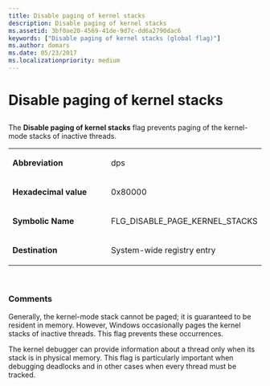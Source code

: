```yaml
---
title: Disable paging of kernel stacks
description: Disable paging of kernel stacks
ms.assetid: 3bf0ae20-4569-41de-9d7c-dd6a2790dac6
keywords: ["Disable paging of kernel stacks (global flag)"]
ms.author: domars
ms.date: 05/23/2017
ms.localizationpriority: medium
---
```


# Disable paging of kernel stacks


## <span id="ddk_disable_paging_of_kernel_stacks_dtools"></span><span id="DDK_DISABLE_PAGING_OF_KERNEL_STACKS_DTOOLS"></span>


The **Disable paging of kernel stacks** flag prevents paging of the kernel-mode stacks of inactive threads.

<table>
<colgroup>
<col width="50%" />
<col width="50%" />
</colgroup>
<tbody>
<tr class="odd">
<td align="left"><p><strong>Abbreviation</strong></p></td>
<td align="left"><p>dps</p></td>
</tr>
<tr class="even">
<td align="left"><p><strong>Hexadecimal value</strong></p></td>
<td align="left"><p>0x80000</p></td>
</tr>
<tr class="odd">
<td align="left"><p><strong>Symbolic Name</strong></p></td>
<td align="left"><p>FLG_DISABLE_PAGE_KERNEL_STACKS</p></td>
</tr>
<tr class="even">
<td align="left"><p><strong>Destination</strong></p></td>
<td align="left"><p>System-wide registry entry</p></td>
</tr>
</tbody>
</table>

 

### <span id="comments"></span><span id="COMMENTS"></span>Comments

Generally, the kernel-mode stack cannot be paged; it is guaranteed to be resident in memory. However, Windows occasionally pages the kernel stacks of inactive threads. This flag prevents these occurrences.

The kernel debugger can provide information about a thread only when its stack is in physical memory. This flag is particularly important when debugging deadlocks and in other cases when every thread must be tracked.

 

 






